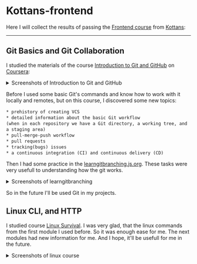 # Kottans-frontend

Here I will collect the results of passing the [Frontend course](https://kottans.org/frontend/faq.html) from [Kottans](https://kottans.org/):


____

## Git Basics and Git Collaboration

I studied the materials of the course [Introduction to Git and GitHub](https://www.coursera.org/learn/introduction-git-github) on [Coursera](https://www.coursera.org/):


<details>
<summary>Screenshots of Introduction to Git and GitHub</summary>

[<img src="/task_git_collaboration/coursera_git1.png" width="60%" alt="1 week"/>](./task_git_collaboration/coursera_git1.png)

[<img src="/task_git_collaboration/coursera_git2.png" width="60%" alt="2 week"/>](./task_git_collaboration/coursera_git2.png)

[<img src="/task_git_collaboration/coursera_git2.1.png" width="60%" alt="2 week"/>](./task_git_collaboration/coursera_git2.1.png)

[<img src="/task_git_collaboration/coursera_git3.png" width="60%" alt="3 week"/>](./task_git_collaboration/coursera_git3.png)

[<img src="/task_git_collaboration/coursera_git4.png" width="60%" alt="4 week"/>](./task_git_collaboration/coursera_git3.png)
</details>

Before I used some basic Git's commands and know how to work with it locally and remotes, but on this course, I discovered some new topics:

 	* prehistory of creating VCS 
 	* detailed information about the basic Git workflow 
 	(when in each repository we have a Git directory, a working tree, and a staging area) 	
	* pull-merge-push workflow
	* pull requests
	* tracking(bugs) issues
	* a continuous integration (CI) and continuous delivery (CD)

Then I had some practice in the [learngitbranching.js.org](https://learngitbranching.js.org). These tasks were very usefull to understanding how the git works.

<details>
<summary>Screenshots of learngitbranching</summary>

[<img src="/task_git_collaboration/git1.png" width="60%" alt="learngitbranching1screen"/>](./task_git_collaboration/git1.png)

[<img src="/task_git_collaboration/git2.png" width="60%" alt="learngitbranching2screen"/>](./task_git_collaboration/git2.png)

[<img src="/task_git_collaboration/git3.png" width="60%" alt="learngitbranching3screen"/>](./task_git_collaboration/git3.png)

</details>

So in the future I'll be used Git in my projects.

## Linux CLI, and HTTP

I studied course [Linux Survival](https://linuxsurvival.com). I was very glad, that the linux commands from the first module I used before. So it was enough ease for me. The next modules had new information for me. And I hope, it'll be usefull for me in the future.

<details>
<summary>Screenshots of linux course</summary>

[<img src="/task_linux_cli/linux1.png" width="60%" alt="linux1/>](./task_linux_cli/linux1.png)

[<img src="/task_linux_cli/linux2.png" width="60%" alt="linux2/>](./task_linux_cli/linux1.png)

[<img src="/task_linux_cli/linux3.png" width="60%" alt="linux3/>](./task_linux_cli/linux1.png)

[<img src="/task_linux_cli/linux4.png" width="60%" alt="linux4/>](./task_linux_cli/linux1.png)

</details>



